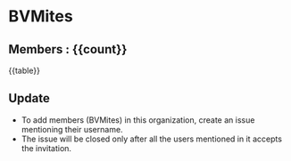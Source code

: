 BVMites
=======


Members : {{count}}
------------


{{table}}

Update
------

- To add members (BVMites) in this organization, create an issue mentioning their username.
- The issue will be closed only after all the users mentioned in it accepts the invitation.
